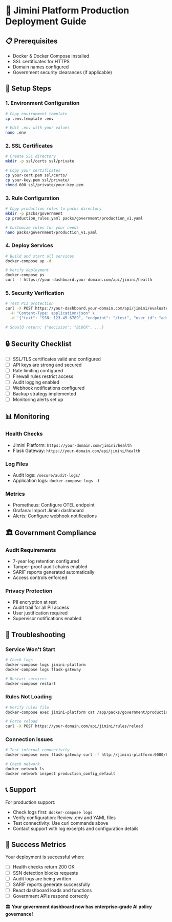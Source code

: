 # 🚀 Jimini Platform Production Deployment Guide

## 📋 Prerequisites

- Docker & Docker Compose installed
- SSL certificates for HTTPS
- Domain names configured
- Government security clearances (if applicable)

## 🔧 Setup Steps

### 1. Environment Configuration
```bash
# Copy environment template
cp .env.template .env

# Edit .env with your values
nano .env
```

### 2. SSL Certificates
```bash
# Create SSL directory
mkdir -p ssl/certs ssl/private

# Copy your certificates
cp your-cert.pem ssl/certs/
cp your-key.pem ssl/private/
chmod 600 ssl/private/your-key.pem
```

### 3. Rule Configuration
```bash
# Copy production rules to packs directory
mkdir -p packs/government
cp production_rules.yaml packs/government/production_v1.yaml

# Customize rules for your needs
nano packs/government/production_v1.yaml
```

### 4. Deploy Services
```bash
# Build and start all services
docker-compose up -d

# Verify deployment
docker-compose ps
curl -f https://your-dashboard.your-domain.com/api/jimini/health
```

### 5. Security Verification
```bash
# Test PII protection
curl -X POST https://your-dashboard.your-domain.com/api/jimini/evaluate \
  -H "Content-Type: application/json" \
  -d '{"text": "SSN: 123-45-6789", "endpoint": "/test", "user_id": "admin"}'

# Should return: {"decision": "BLOCK", ...}
```

## 🔒 Security Checklist

- [ ] SSL/TLS certificates valid and configured
- [ ] API keys are strong and secured
- [ ] Rate limiting configured
- [ ] Firewall rules restrict access
- [ ] Audit logging enabled
- [ ] Webhook notifications configured
- [ ] Backup strategy implemented
- [ ] Monitoring alerts set up

## 📊 Monitoring

### Health Checks
- Jimini Platform: `https://your-domain.com/jimini/health`
- Flask Gateway: `https://your-domain.com/api/jimini/health`

### Log Files
- Audit logs: `/secure/audit-logs/`
- Application logs: `docker-compose logs -f`

### Metrics
- Prometheus: Configure OTEL endpoint
- Grafana: Import Jimini dashboard
- Alerts: Configure webhook notifications

## 🏛️ Government Compliance

### Audit Requirements
- 7-year log retention configured
- Tamper-proof audit chains enabled
- SARIF reports generated automatically
- Access controls enforced

### Privacy Protection
- PII encryption at rest
- Audit trail for all PII access
- User justification required
- Supervisor notifications enabled

## 🚨 Troubleshooting

### Service Won't Start
```bash
# Check logs
docker-compose logs jimini-platform
docker-compose logs flask-gateway

# Restart services
docker-compose restart
```

### Rules Not Loading
```bash
# Verify rules file
docker-compose exec jimini-platform cat /app/packs/government/production_v1.yaml

# Force reload
curl -X POST https://your-domain.com/api/jimini/rules/reload
```

### Connection Issues
```bash
# Test internal connectivity
docker-compose exec flask-gateway curl -f http://jimini-platform:9000/health

# Check network
docker network ls
docker network inspect production_config_default
```

## 📞 Support

For production support:
- Check logs first: `docker-compose logs`
- Verify configuration: Review .env and YAML files
- Test connectivity: Use curl commands above
- Contact support with log excerpts and configuration details

## 🎯 Success Metrics

Your deployment is successful when:
- [ ] Health checks return 200 OK
- [ ] SSN detection blocks requests  
- [ ] Audit logs are being written
- [ ] SARIF reports generate successfully
- [ ] React dashboard loads and functions
- [ ] Government APIs respond correctly

🏛️ **Your government dashboard now has enterprise-grade AI policy governance!**
